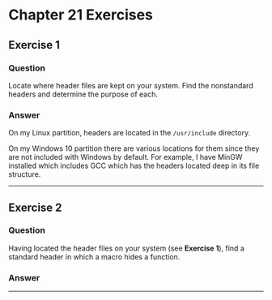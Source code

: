 # Chapter 21 Exercises #

## Exercise 1 ##

### **Question** ##

Locate where header files are kept on your system. Find the nonstandard headers and determine the purpose of each.

### **Answer**  ###

On my Linux partition, headers are located in the `/usr/include` directory. 

On my Windows 10 partition there are various locations for them since they are not included with Windows by default. For example, I have MinGW installed which includes GCC which has the headers located deep in its file structure.

---

## Exercise 2 ##

### **Question** ##

Having located the header files on your system (see **Exercise 1**), find a standard header in which a macro hides a function.

### **Answer**  ###



---